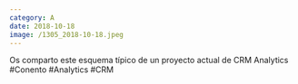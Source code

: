 ```yaml
--- 
category: A 
date: 2018-10-18 
image: /1305_2018-10-18.jpeg 
--- 
```


Os comparto este esquema típico de un proyecto actual de CRM Analytics #Conento #Analytics #CRM